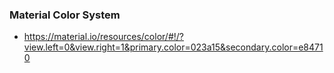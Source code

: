 ### Material Color System 
+ https://material.io/resources/color/#!/?view.left=0&view.right=1&primary.color=023a15&secondary.color=e84710